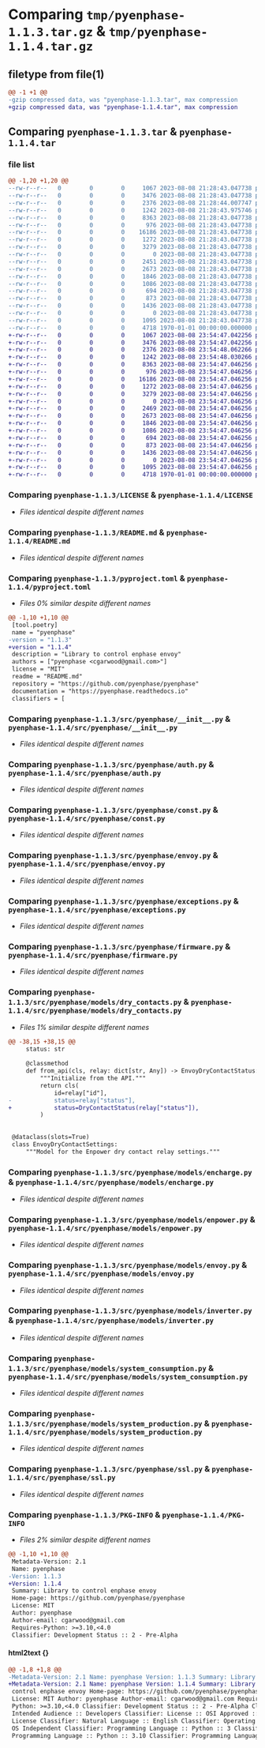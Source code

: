 # Comparing `tmp/pyenphase-1.1.3.tar.gz` & `tmp/pyenphase-1.1.4.tar.gz`

## filetype from file(1)

```diff
@@ -1 +1 @@
-gzip compressed data, was "pyenphase-1.1.3.tar", max compression
+gzip compressed data, was "pyenphase-1.1.4.tar", max compression
```

## Comparing `pyenphase-1.1.3.tar` & `pyenphase-1.1.4.tar`

### file list

```diff
@@ -1,20 +1,20 @@
--rw-r--r--   0        0        0     1067 2023-08-08 21:28:43.047738 pyenphase-1.1.3/LICENSE
--rw-r--r--   0        0        0     3476 2023-08-08 21:28:43.047738 pyenphase-1.1.3/README.md
--rw-r--r--   0        0        0     2376 2023-08-08 21:28:44.007747 pyenphase-1.1.3/pyproject.toml
--rw-r--r--   0        0        0     1242 2023-08-08 21:28:43.975746 pyenphase-1.1.3/src/pyenphase/__init__.py
--rw-r--r--   0        0        0     8363 2023-08-08 21:28:43.047738 pyenphase-1.1.3/src/pyenphase/auth.py
--rw-r--r--   0        0        0      976 2023-08-08 21:28:43.047738 pyenphase-1.1.3/src/pyenphase/const.py
--rw-r--r--   0        0        0    16186 2023-08-08 21:28:43.047738 pyenphase-1.1.3/src/pyenphase/envoy.py
--rw-r--r--   0        0        0     1272 2023-08-08 21:28:43.047738 pyenphase-1.1.3/src/pyenphase/exceptions.py
--rw-r--r--   0        0        0     3279 2023-08-08 21:28:43.047738 pyenphase-1.1.3/src/pyenphase/firmware.py
--rw-r--r--   0        0        0        0 2023-08-08 21:28:43.047738 pyenphase-1.1.3/src/pyenphase/models/__init__.py
--rw-r--r--   0        0        0     2451 2023-08-08 21:28:43.047738 pyenphase-1.1.3/src/pyenphase/models/dry_contacts.py
--rw-r--r--   0        0        0     2673 2023-08-08 21:28:43.047738 pyenphase-1.1.3/src/pyenphase/models/encharge.py
--rw-r--r--   0        0        0     1846 2023-08-08 21:28:43.047738 pyenphase-1.1.3/src/pyenphase/models/enpower.py
--rw-r--r--   0        0        0     1086 2023-08-08 21:28:43.047738 pyenphase-1.1.3/src/pyenphase/models/envoy.py
--rw-r--r--   0        0        0      694 2023-08-08 21:28:43.047738 pyenphase-1.1.3/src/pyenphase/models/inverter.py
--rw-r--r--   0        0        0      873 2023-08-08 21:28:43.047738 pyenphase-1.1.3/src/pyenphase/models/system_consumption.py
--rw-r--r--   0        0        0     1436 2023-08-08 21:28:43.047738 pyenphase-1.1.3/src/pyenphase/models/system_production.py
--rw-r--r--   0        0        0        0 2023-08-08 21:28:43.047738 pyenphase-1.1.3/src/pyenphase/py.typed
--rw-r--r--   0        0        0     1095 2023-08-08 21:28:43.047738 pyenphase-1.1.3/src/pyenphase/ssl.py
--rw-r--r--   0        0        0     4718 1970-01-01 00:00:00.000000 pyenphase-1.1.3/PKG-INFO
+-rw-r--r--   0        0        0     1067 2023-08-08 23:54:47.042256 pyenphase-1.1.4/LICENSE
+-rw-r--r--   0        0        0     3476 2023-08-08 23:54:47.042256 pyenphase-1.1.4/README.md
+-rw-r--r--   0        0        0     2376 2023-08-08 23:54:48.062266 pyenphase-1.1.4/pyproject.toml
+-rw-r--r--   0        0        0     1242 2023-08-08 23:54:48.030266 pyenphase-1.1.4/src/pyenphase/__init__.py
+-rw-r--r--   0        0        0     8363 2023-08-08 23:54:47.046256 pyenphase-1.1.4/src/pyenphase/auth.py
+-rw-r--r--   0        0        0      976 2023-08-08 23:54:47.046256 pyenphase-1.1.4/src/pyenphase/const.py
+-rw-r--r--   0        0        0    16186 2023-08-08 23:54:47.046256 pyenphase-1.1.4/src/pyenphase/envoy.py
+-rw-r--r--   0        0        0     1272 2023-08-08 23:54:47.046256 pyenphase-1.1.4/src/pyenphase/exceptions.py
+-rw-r--r--   0        0        0     3279 2023-08-08 23:54:47.046256 pyenphase-1.1.4/src/pyenphase/firmware.py
+-rw-r--r--   0        0        0        0 2023-08-08 23:54:47.046256 pyenphase-1.1.4/src/pyenphase/models/__init__.py
+-rw-r--r--   0        0        0     2469 2023-08-08 23:54:47.046256 pyenphase-1.1.4/src/pyenphase/models/dry_contacts.py
+-rw-r--r--   0        0        0     2673 2023-08-08 23:54:47.046256 pyenphase-1.1.4/src/pyenphase/models/encharge.py
+-rw-r--r--   0        0        0     1846 2023-08-08 23:54:47.046256 pyenphase-1.1.4/src/pyenphase/models/enpower.py
+-rw-r--r--   0        0        0     1086 2023-08-08 23:54:47.046256 pyenphase-1.1.4/src/pyenphase/models/envoy.py
+-rw-r--r--   0        0        0      694 2023-08-08 23:54:47.046256 pyenphase-1.1.4/src/pyenphase/models/inverter.py
+-rw-r--r--   0        0        0      873 2023-08-08 23:54:47.046256 pyenphase-1.1.4/src/pyenphase/models/system_consumption.py
+-rw-r--r--   0        0        0     1436 2023-08-08 23:54:47.046256 pyenphase-1.1.4/src/pyenphase/models/system_production.py
+-rw-r--r--   0        0        0        0 2023-08-08 23:54:47.046256 pyenphase-1.1.4/src/pyenphase/py.typed
+-rw-r--r--   0        0        0     1095 2023-08-08 23:54:47.046256 pyenphase-1.1.4/src/pyenphase/ssl.py
+-rw-r--r--   0        0        0     4718 1970-01-01 00:00:00.000000 pyenphase-1.1.4/PKG-INFO
```

### Comparing `pyenphase-1.1.3/LICENSE` & `pyenphase-1.1.4/LICENSE`

 * *Files identical despite different names*

### Comparing `pyenphase-1.1.3/README.md` & `pyenphase-1.1.4/README.md`

 * *Files identical despite different names*

### Comparing `pyenphase-1.1.3/pyproject.toml` & `pyenphase-1.1.4/pyproject.toml`

 * *Files 0% similar despite different names*

```diff
@@ -1,10 +1,10 @@
 [tool.poetry]
 name = "pyenphase"
-version = "1.1.3"
+version = "1.1.4"
 description = "Library to control enphase envoy"
 authors = ["pyenphase <cgarwood@gmail.com>"]
 license = "MIT"
 readme = "README.md"
 repository = "https://github.com/pyenphase/pyenphase"
 documentation = "https://pyenphase.readthedocs.io"
 classifiers = [
```

### Comparing `pyenphase-1.1.3/src/pyenphase/__init__.py` & `pyenphase-1.1.4/src/pyenphase/__init__.py`

 * *Files identical despite different names*

### Comparing `pyenphase-1.1.3/src/pyenphase/auth.py` & `pyenphase-1.1.4/src/pyenphase/auth.py`

 * *Files identical despite different names*

### Comparing `pyenphase-1.1.3/src/pyenphase/const.py` & `pyenphase-1.1.4/src/pyenphase/const.py`

 * *Files identical despite different names*

### Comparing `pyenphase-1.1.3/src/pyenphase/envoy.py` & `pyenphase-1.1.4/src/pyenphase/envoy.py`

 * *Files identical despite different names*

### Comparing `pyenphase-1.1.3/src/pyenphase/exceptions.py` & `pyenphase-1.1.4/src/pyenphase/exceptions.py`

 * *Files identical despite different names*

### Comparing `pyenphase-1.1.3/src/pyenphase/firmware.py` & `pyenphase-1.1.4/src/pyenphase/firmware.py`

 * *Files identical despite different names*

### Comparing `pyenphase-1.1.3/src/pyenphase/models/dry_contacts.py` & `pyenphase-1.1.4/src/pyenphase/models/dry_contacts.py`

 * *Files 1% similar despite different names*

```diff
@@ -38,15 +38,15 @@
     status: str
 
     @classmethod
     def from_api(cls, relay: dict[str, Any]) -> EnvoyDryContactStatus:
         """Initialize from the API."""
         return cls(
             id=relay["id"],
-            status=relay["status"],
+            status=DryContactStatus(relay["status"]),
         )
 
 
 @dataclass(slots=True)
 class EnvoyDryContactSettings:
     """Model for the Enpower dry contact relay settings."""
```

### Comparing `pyenphase-1.1.3/src/pyenphase/models/encharge.py` & `pyenphase-1.1.4/src/pyenphase/models/encharge.py`

 * *Files identical despite different names*

### Comparing `pyenphase-1.1.3/src/pyenphase/models/enpower.py` & `pyenphase-1.1.4/src/pyenphase/models/enpower.py`

 * *Files identical despite different names*

### Comparing `pyenphase-1.1.3/src/pyenphase/models/envoy.py` & `pyenphase-1.1.4/src/pyenphase/models/envoy.py`

 * *Files identical despite different names*

### Comparing `pyenphase-1.1.3/src/pyenphase/models/inverter.py` & `pyenphase-1.1.4/src/pyenphase/models/inverter.py`

 * *Files identical despite different names*

### Comparing `pyenphase-1.1.3/src/pyenphase/models/system_consumption.py` & `pyenphase-1.1.4/src/pyenphase/models/system_consumption.py`

 * *Files identical despite different names*

### Comparing `pyenphase-1.1.3/src/pyenphase/models/system_production.py` & `pyenphase-1.1.4/src/pyenphase/models/system_production.py`

 * *Files identical despite different names*

### Comparing `pyenphase-1.1.3/src/pyenphase/ssl.py` & `pyenphase-1.1.4/src/pyenphase/ssl.py`

 * *Files identical despite different names*

### Comparing `pyenphase-1.1.3/PKG-INFO` & `pyenphase-1.1.4/PKG-INFO`

 * *Files 2% similar despite different names*

```diff
@@ -1,10 +1,10 @@
 Metadata-Version: 2.1
 Name: pyenphase
-Version: 1.1.3
+Version: 1.1.4
 Summary: Library to control enphase envoy
 Home-page: https://github.com/pyenphase/pyenphase
 License: MIT
 Author: pyenphase
 Author-email: cgarwood@gmail.com
 Requires-Python: >=3.10,<4.0
 Classifier: Development Status :: 2 - Pre-Alpha
```

#### html2text {}

```diff
@@ -1,8 +1,8 @@
-Metadata-Version: 2.1 Name: pyenphase Version: 1.1.3 Summary: Library to
+Metadata-Version: 2.1 Name: pyenphase Version: 1.1.4 Summary: Library to
 control enphase envoy Home-page: https://github.com/pyenphase/pyenphase
 License: MIT Author: pyenphase Author-email: cgarwood@gmail.com Requires-
 Python: >=3.10,<4.0 Classifier: Development Status :: 2 - Pre-Alpha Classifier:
 Intended Audience :: Developers Classifier: License :: OSI Approved :: MIT
 License Classifier: Natural Language :: English Classifier: Operating System ::
 OS Independent Classifier: Programming Language :: Python :: 3 Classifier:
 Programming Language :: Python :: 3.10 Classifier: Programming Language ::
```


